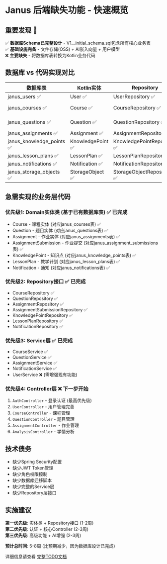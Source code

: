 # Janus 后端缺失功能 - 快速概览

## 重要发现 🎉
✅ **数据库Schema已完整设计** - V1__initial_schema.sql包含所有核心业务表  
✅ **基础设施完备** - 文件存储(OSS) + AI嵌入向量 + 用户模型  
❌ **主要缺失** - 将数据库表转换为Kotlin业务代码

## 数据库 vs 代码实现对比
| 数据库表 | Kotlin实体 | Repository | Service | Controller |
|---------|-----------|------------|---------|------------|
| janus_users ✅ | User ✅ | UserRepository ✅ | ❌ | ❌ |
| janus_courses ✅ | Course ✅ | CourseRepository ✅ | CourseService ✅ | ❌ |
| janus_questions ✅ | Question ✅ | QuestionRepository ✅ | QuestionService ✅ | ❌ |
| janus_assignments ✅ | Assignment ✅ | AssignmentRepository ✅ | ❌ | ❌ |
| janus_knowledge_points ✅ | KnowledgePoint ✅ | KnowledgePointRepository ✅ | ❌ | ❌ |
| janus_lesson_plans ✅ | LessonPlan ✅ | LessonPlanRepository ✅ | ❌ | ❌ |
| janus_notifications ✅ | Notification ✅ | NotificationRepository ✅ | ❌ | ❌ |
| janus_storage_objects ✅ | StorageObject ✅ | StorageObjectRepository ✅ | OssService ✅ | StorageController ✅ |

## 急需实现的业务层代码

### 优先级1: Domain实体类 (基于已有数据库表) ✅ 已完成
- Course - 课程实体 (对应janus_courses表) ✅
- Question - 题目实体 (对应janus_questions表) ✅  
- Assignment - 作业实体 (对应janus_assignments表) ✅
- AssignmentSubmission - 作业提交 (对应janus_assignment_submissions表) ✅
- KnowledgePoint - 知识点 (对应janus_knowledge_points表) ✅
- LessonPlan - 教学计划 (对应janus_lesson_plans表) ✅
- Notification - 通知 (对应janus_notifications表) ✅

### 优先级2: Repository接口 ✅ 已完成
- CourseRepository ✅
- QuestionRepository ✅  
- AssignmentRepository ✅
- AssignmentSubmissionRepository ✅
- KnowledgePointRepository ✅
- LessonPlanRepository ✅
- NotificationRepository ✅

### 优先级3: Service层 ✅ 已完成
- CourseService ✅
- QuestionService ✅
- AssignmentService ✅
- NotificationService ✅
- UserService ❌ (需增强现有功能)

### 优先级4: Controller层 ❌ 下一步开始
1. `AuthController` - 登录认证 (最高优先级)
2. `UserController` - 用户管理完善
3. `CourseController` - 课程管理  
4. `QuestionController` - 题目管理
5. `AssignmentController` - 作业管理
6. `AnalysisController` - 学情分析

## 技术债务
- 缺少Spring Security配置
- 缺少JWT Token管理
- 缺少角色权限控制
- 缺少数据库迁移脚本
- 缺少完整的Service层
- 缺少Repository层接口

## 实施建议
**第一优先级**: 实体类 + Repository接口 (1-2周)  
**第二优先级**: 认证 + 核心Controller (2-3周)  
**第三优先级**: 高级功能 + AI增强 (2-3周)

**预计总时间**: 5-8周 (比预期减少，因为数据库设计已完成)

详细信息请查看 [完整TODO文档](./TODO.md)